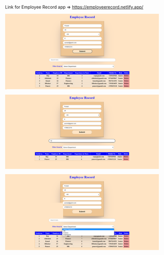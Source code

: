 Link for Employee Record app => https://employeerecord.netlify.app/

![alldata](image_1.png)

![search](image_2.png)

![filter](image_3.png)